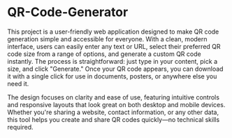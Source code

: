 # QR-Code-Generator

This project is a user-friendly web application designed to make QR code generation simple and accessible for everyone. With a clean, modern interface, users can easily enter any text or URL, select their preferred QR code size from a range of options, and generate a custom QR code instantly. The process is straightforward: just type in your content, pick a size, and click "Generate." Once your QR code appears, you can download it with a single click for use in documents, posters, or anywhere else you need it.

The design focuses on clarity and ease of use, featuring intuitive controls and responsive layouts that look great on both desktop and mobile devices. Whether you're sharing a website, contact information, or any other data, this tool helps you create and share QR codes quickly—no technical skills required.
